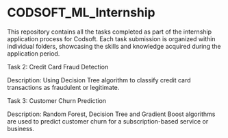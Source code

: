 # CODSOFT_ML_Internship
This repository contains all the tasks completed as part of the internship application process for Codsoft. Each task submission is organized within individual folders, showcasing the skills and knowledge acquired during the application period.

Task 2: Credit Card Fraud Detection

Description: Using Decision Tree algorithm to classify credit card transactions as fraudulent or legitimate.

Task 3: Customer Churn Prediction 

Description: Random Forest, Decision Tree and Gradient Boost algorithms are used to predict customer churn for a subscription-based service or business. 


